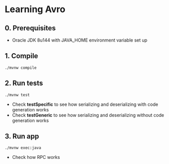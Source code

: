 # Learning Avro
## 0. Prerequisites
- Oracle JDK 8u144 with JAVA_HOME environment variable set up
## 1. Compile
```shell
./mvnw compile
```
## 2. Run tests
```shell
./mvnw test
```
- Check **testSpecific** to see how serializing and deserializing with code generation works
- Check **testGeneric** to see how serializing and deserializing without code generation works
## 3. Run app
```shell
./mvnw exec:java
```
- Check how RPC works

